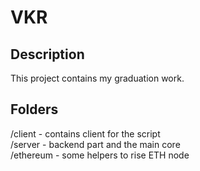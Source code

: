 # VKR
## Description
This project contains my graduation work.
## Folders
/client - contains client for the script  
/server - backend part and the main core  
/ethereum - some helpers to rise ETH node  
